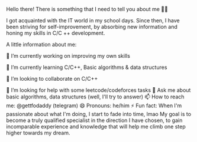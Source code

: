Hello there! There is something that I need to tell you about me 👨‍💻

I got acquainted with the IT world in my school days. Since then, I have been striving for self-improvement, by absorbing new information and honing my skills in C/C ++ development.

A little information about me:

🔭 I’m currently working on improving my own skills

🌱 I’m currently learning C/C++, Basic algorithms & data structures

👯 I’m looking to collaborate on C/C++

🤔 I’m looking for help with some leetcode/codeforces tasks
💬 Ask me about basic algorithms, data structures (well, I'll try to answer)
📫 How to reach me: @gettfodaddy (telegram)
😄 Pronouns: he/him
⚡ Fun fact: When I'm passionate about what I'm doing, I start to fade into time, lmao
My goal is to become a truly qualified specialist in the direction I have chosen, to gain incomparable experience and knowledge that will help me climb one step higher towards my dream.
